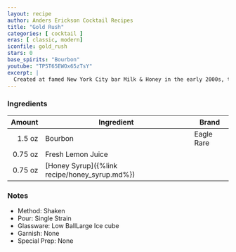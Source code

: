 ```yaml
---
layout: recipe
author: Anders Erickson Cocktail Recipes
title: "Gold Rush"
categories: [ cocktail ]
eras: [ classic, modern]
iconfile: gold_rush
stars: 0
base_spirits: "Bourbon"
youtube: "TP5T65EWOx65zTsY"
excerpt: |
  Created at famed New York City bar Milk & Honey in the early 2000s, this drink's combination of bourbon, lemon and honey became worldwide modern classic.
---
```


### Ingredients

|  Amount | Ingredient                                    | Brand      |
| ------: | --------------------------------------------- | ---------- |
|  1.5 oz | Bourbon                                       | Eagle Rare |
| 0.75 oz | Fresh Lemon Juice                             |
| 0.75 oz | [Honey Syrup]({%link recipe/honey_syrup.md%}) |

### Notes

- Method: Shaken
- Pour: Single Strain
- Glassware: Low BallLarge Ice cube
- Garnish: None
- Special Prep: None
